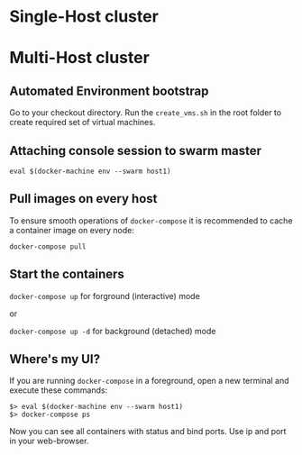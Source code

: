 # Single-Host cluster


# Multi-Host cluster

## Automated Environment bootstrap

Go to your checkout directory.
Run the `create_vms.sh` in the root folder to create required set of virtual machines.


## Attaching console session to swarm master
`eval $(docker-machine env --swarm host1)`


## Pull images on every host
To ensure smooth operations of `docker-compose` it is recommended to cache a container image on every node:

`docker-compose pull`


## Start the containers
`docker-compose up` for forground (interactive) mode

or

`docker-compose up -d` for background (detached) mode


## Where's my UI?
If you are running `docker-compose` in a foreground, open a new terminal and execute these commands:
```
$> eval $(docker-machine env --swarm host1)
$> docker-compose ps
```
Now you can see all containers with status and bind ports. Use ip and port in your web-browser.
